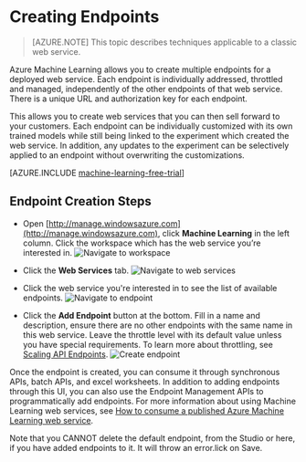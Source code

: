 <properties 
	pageTitle="Creating web service endpoints in Machine Learning | Microsoft Azure" 
	description="Creating web service endpoints in Azure Machine Learning" 
	services="machine-learning" 
	documentationCenter="" 
	authors="hiteshmadan" 
	manager="padou" 
	editor="cgronlun"/>

<tags
	ms.service="machine-learning"
	ms.devlang="multiple"
	ms.topic="article"
	ms.tgt_pltfrm="na"
	ms.workload="tbd" 
	ms.date="07/06/2016"
	ms.author="himad"/>


# Creating Endpoints

>[AZURE.NOTE] This topic describes techniques applicable to a classic web service.

Azure Machine Learning allows you to create multiple endpoints for a deployed web service. Each endpoint is individually addressed, throttled and managed, independently of the other endpoints of that web service. There is a unique URL and authorization key for each endpoint.

This allows you to create web services that you can then sell forward to your customers. Each endpoint can be individually customized with its own trained models while still being linked to the experiment which created the web service. In addition, any updates to the experiment can be selectively applied to an endpoint without overwriting the customizations.

[AZURE.INCLUDE [machine-learning-free-trial](../../includes/machine-learning-free-trial.md)]

## Endpoint Creation Steps
- Open [http://manage.windowsazure.com](http://manage.windowsazure.com), click **Machine Learning** in the left column. Click the workspace which has the web service you’re interested in.
![Navigate to workspace](./media/machine-learning-create-endpoint/figure-1.png)

- Click the **Web Services** tab.
![Navigate to web services](./media/machine-learning-create-endpoint/figure-2.png)

- Click the web service you're interested in to see the list of available endpoints.
![Navigate to endpoint](./media/machine-learning-create-endpoint/figure-3.png)

- Click the **Add Endpoint** button at the bottom. Fill in a name and description, ensure there are no other endpoints with the same name in this web service. Leave the throttle level with its default value unless you have special requirements.
To learn more about throttling, see [Scaling API Endpoints](machine-learning-scaling-endpoints.md).
![Create endpoint](./media/machine-learning-create-endpoint/figure-4.png)

Once the endpoint is created, you can consume it through synchronous APIs, batch APIs, and excel worksheets. In addition to adding endpoints through this UI, you can also use the Endpoint Management APIs to programmatically add endpoints. For more information about using Machine Learning web services, see [How to consume a published Azure Machine Learning web service](machine-learning-consume-web-services.md).
 
 Note that you CANNOT delete the default endpoint, from the Studio or here, if you have added endpoints to it. It will throw an error.lick on Save.